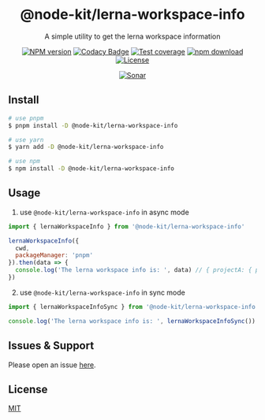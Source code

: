 <div style="text-align: center;" align="center">

# @node-kit/lerna-workspace-info

A simple utility to get the lerna workspace information

[![NPM version][npm-image]][npm-url]
[![Codacy Badge][codacy-image]][codacy-url]
[![Test coverage][codecov-image]][codecov-url]
[![npm download][download-image]][download-url]
[![License][license-image]][license-url]

[![Sonar][sonar-image]][sonar-url]

</div>

## Install

```bash
# use pnpm
$ pnpm install -D @node-kit/lerna-workspace-info

# use yarn
$ yarn add -D @node-kit/lerna-workspace-info

# use npm
$ npm install -D @node-kit/lerna-workspace-info
```

## Usage

1. use `@node-kit/lerna-workspace-info` in async mode

```js
import { lernaWorkspaceInfo } from '@node-kit/lerna-workspace-info'

lernaWorkspaceInfo({
  cwd,
  packageManager: 'pnpm'
}).then(data => {
  console.log('The lerna workspace info is: ', data) // { projectA: { path: 'packages/projectA' } }
})
```

2. use `@node-kit/lerna-workspace-info` in sync mode

```js
import { lernaWorkspaceInfoSync } from '@node-kit/lerna-workspace-info'

console.log('The lerna workspace info is: ', lernaWorkspaceInfoSync()) // { projectA: { path: 'packages/projectA' } }
```

## Issues & Support

Please open an issue [here](https://github.com/saqqdy/node-kit/issues).

## License

[MIT](LICENSE)

[npm-image]: https://img.shields.io/npm/v/@node-kit/lerna-workspace-info.svg?style=flat-square
[npm-url]: https://npmjs.org/package/@node-kit/lerna-workspace-info
[codacy-image]: https://app.codacy.com/project/badge/Grade/f70d4880e4ad4f40aa970eb9ee9d0696
[codacy-url]: https://www.codacy.com/gh/saqqdy/@node-kit/lerna-workspace-info/dashboard?utm_source=github.com&utm_medium=referral&utm_content=saqqdy/@node-kit/lerna-workspace-info&utm_campaign=Badge_Grade
[codecov-image]: https://img.shields.io/codecov/c/github/saqqdy/@node-kit/lerna-workspace-info.svg?style=flat-square
[codecov-url]: https://codecov.io/github/saqqdy/@node-kit/lerna-workspace-info?branch=master
[download-image]: https://img.shields.io/npm/dm/@node-kit/lerna-workspace-info.svg?style=flat-square
[download-url]: https://npmjs.org/package/@node-kit/lerna-workspace-info
[license-image]: https://img.shields.io/badge/License-MIT-blue.svg
[license-url]: LICENSE
[sonar-image]: https://sonarcloud.io/api/project_badges/quality_gate?project=saqqdy_node-kit
[sonar-url]: https://sonarcloud.io/dashboard?id=saqqdy_node-kit
